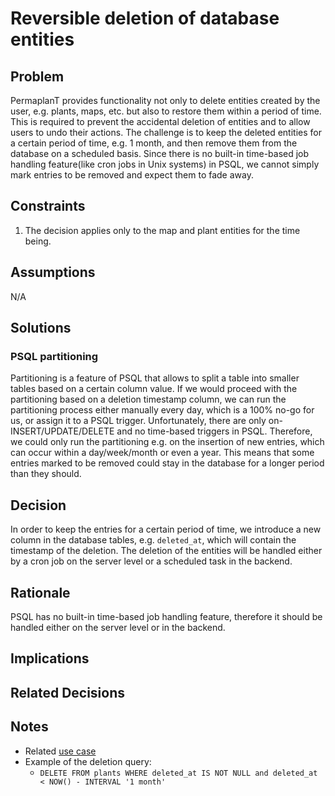 # Reversible deletion of database entities

## Problem

PermaplanT provides functionality not only to delete entities created by the user, e.g. plants, maps, etc. but also to restore them within a period of time.
This is required to prevent the accidental deletion of entities and to allow users to undo their actions.
The challenge is to keep the deleted entities for a certain period of time, e.g. 1 month, and then remove them from the database on a scheduled basis.
Since there is no built-in time-based job handling feature(like cron jobs in Unix systems) in PSQL, we cannot simply mark entries to be removed and expect them to fade away.

## Constraints

1. The decision applies only to the map and plant entities for the time being.

## Assumptions

N/A

## Solutions

### PSQL partitioning

Partitioning is a feature of PSQL that allows to split a table into smaller tables based on a certain column value.
If we would proceed with the partitioning based on a deletion timestamp column, we can run the partitioning process either manually every day, which is a 100% no-go for us, or assign it to a PSQL trigger.
Unfortunately, there are only on- INSERT/UPDATE/DELETE and no time-based triggers in PSQL.
Therefore, we could only run the partitioning e.g. on the insertion of new entries, which can occur within a day/week/month or even a year.
This means that some entries marked to be removed could stay in the database for a longer period than they should.

## Decision

In order to keep the entries for a certain period of time, we introduce a new column in the database tables, e.g. `deleted_at`, which will contain the timestamp of the deletion.
The deletion of the entities will be handled either by a cron job on the server level or a scheduled task in the backend.

## Rationale

PSQL has no built-in time-based job handling feature, therefore it should be handled either on the server level or in the backend.

## Implications

## Related Decisions

## Notes

- Related [use case](/doc/usecases/map_create_delete.md)
- Example of the deletion query:
  - `DELETE FROM plants WHERE deleted_at IS NOT NULL and deleted_at < NOW() - INTERVAL '1 month'`
